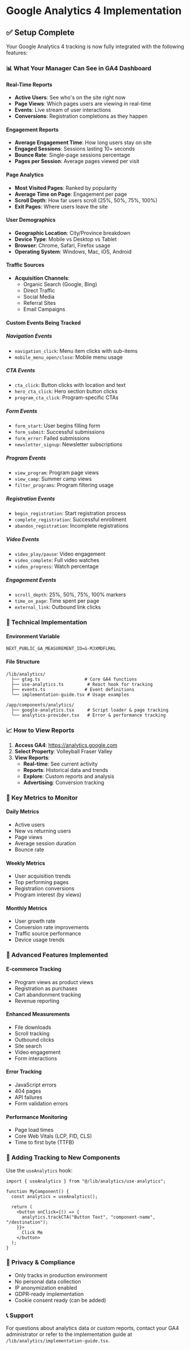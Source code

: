 # Google Analytics 4 Implementation

## ✅ Setup Complete

Your Google Analytics 4 tracking is now fully integrated with the following features:

### 📊 What Your Manager Can See in GA4 Dashboard

#### Real-Time Reports
- **Active Users**: See who's on the site right now
- **Page Views**: Which pages users are viewing in real-time
- **Events**: Live stream of user interactions
- **Conversions**: Registration completions as they happen

#### Engagement Reports
- **Average Engagement Time**: How long users stay on site
- **Engaged Sessions**: Sessions lasting 10+ seconds
- **Bounce Rate**: Single-page sessions percentage
- **Pages per Session**: Average pages viewed per visit

#### Page Analytics
- **Most Visited Pages**: Ranked by popularity
- **Average Time on Page**: Engagement per page
- **Scroll Depth**: How far users scroll (25%, 50%, 75%, 100%)
- **Exit Pages**: Where users leave the site

#### User Demographics
- **Geographic Location**: City/Province breakdown
- **Device Type**: Mobile vs Desktop vs Tablet
- **Browser**: Chrome, Safari, Firefox usage
- **Operating System**: Windows, Mac, iOS, Android

#### Traffic Sources
- **Acquisition Channels**: 
  - Organic Search (Google, Bing)
  - Direct Traffic
  - Social Media
  - Referral Sites
  - Email Campaigns

#### Custom Events Being Tracked

##### Navigation Events
- `navigation_click`: Menu item clicks with sub-items
- `mobile_menu_open/close`: Mobile menu usage

##### CTA Events
- `cta_click`: Button clicks with location and text
- `hero_cta_click`: Hero section button clicks
- `program_cta_click`: Program-specific CTAs

##### Form Events
- `form_start`: User begins filling form
- `form_submit`: Successful submissions
- `form_error`: Failed submissions
- `newsletter_signup`: Newsletter subscriptions

##### Program Events
- `view_program`: Program page views
- `view_camp`: Summer camp views
- `filter_programs`: Program filtering usage

##### Registration Events
- `begin_registration`: Start registration process
- `complete_registration`: Successful enrollment
- `abandon_registration`: Incomplete registrations

##### Video Events
- `video_play/pause`: Video engagement
- `video_complete`: Full video watches
- `video_progress`: Watch percentage

##### Engagement Events
- `scroll_depth`: 25%, 50%, 75%, 100% markers
- `time_on_page`: Time spent per page
- `external_link`: Outbound link clicks

### 🔧 Technical Implementation

#### Environment Variable
```env
NEXT_PUBLIC_GA_MEASUREMENT_ID=G-MJXMDFLRKL
```

#### File Structure
```
/lib/analytics/
  ├── gtag.ts                 # Core GA4 functions
  ├── use-analytics.ts         # React hook for tracking
  ├── events.ts               # Event definitions
  └── implementation-guide.tsx # Usage examples

/app/components/analytics/
  ├── google-analytics.tsx     # Script loader & page tracking
  └── analytics-provider.tsx   # Error & performance tracking
```

### 📈 How to View Reports

1. **Access GA4**: https://analytics.google.com
2. **Select Property**: Volleyball Fraser Valley
3. **View Reports**:
   - **Real-time**: See current activity
   - **Reports**: Historical data and trends
   - **Explore**: Custom reports and analysis
   - **Advertising**: Conversion tracking

### 🎯 Key Metrics to Monitor

#### Daily Metrics
- Active users
- New vs returning users
- Page views
- Average session duration
- Bounce rate

#### Weekly Metrics
- User acquisition trends
- Top performing pages
- Registration conversions
- Program interest (by views)

#### Monthly Metrics
- User growth rate
- Conversion rate improvements
- Traffic source performance
- Device usage trends

### 🚀 Advanced Features Implemented

#### E-commerce Tracking
- Program views as product views
- Registration as purchases
- Cart abandonment tracking
- Revenue reporting

#### Enhanced Measurements
- File downloads
- Scroll tracking
- Outbound clicks
- Site search
- Video engagement
- Form interactions

#### Error Tracking
- JavaScript errors
- 404 pages
- API failures
- Form validation errors

#### Performance Monitoring
- Page load times
- Core Web Vitals (LCP, FID, CLS)
- Time to first byte (TTFB)

### 📝 Adding Tracking to New Components

Use the `useAnalytics` hook:

```tsx
import { useAnalytics } from "@/lib/analytics/use-analytics";

function MyComponent() {
  const analytics = useAnalytics();
  
  return (
    <button onClick={() => {
      analytics.trackCTA("Button Text", "component-name", "/destination");
    }}>
      Click Me
    </button>
  );
}
```

### 🔐 Privacy & Compliance

- Only tracks in production environment
- No personal data collection
- IP anonymization enabled
- GDPR-ready implementation
- Cookie consent ready (can be added)

### 📞 Support

For questions about analytics data or custom reports, contact your GA4 administrator or refer to the implementation guide at `/lib/analytics/implementation-guide.tsx`.